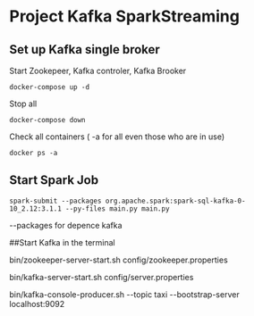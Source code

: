 # Project Kafka SparkStreaming

## Set up Kafka single broker 

Start Zookepeer, Kafka controler, Kafka Brooker 
```
docker-compose up -d
```
Stop all 
```
docker-compose down
```
Check all containers ( -a for all  even those who are in use)

```
docker ps -a
```
## Start Spark Job


```
spark-submit --packages org.apache.spark:spark-sql-kafka-0-10_2.12:3.1.1 --py-files main.py main.py  
```
--packages for depence kafka

##Start Kafka in the terminal 

bin/zookeeper-server-start.sh config/zookeeper.properties

bin/kafka-server-start.sh config/server.properties

bin/kafka-console-producer.sh --topic taxi --bootstrap-server localhost:9092
